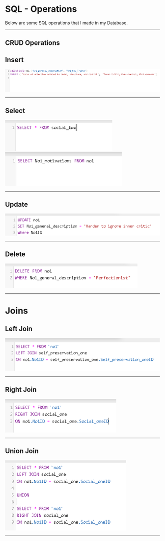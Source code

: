 # SQL - Operations

Below are some SQL operations that I made in my Database.

-----------------

## CRUD Operations

## Insert

<img src="SQL-Database/INSERT.png"> 


-----------------

## Select 

<img src="SQL-Database/SELECT 1.png"> 
<img src="SQL-Database/SELECT 2.png"> 

-----------------


## Update  

<img src="SQL-Database/UPDATE.png"> 

-----------------

## Delete

<img src="SQL-Database/Delete.png"> 

-----------------

# Joins

## Left Join
<img src="SQL-Database/LEFT JOIN.png"> 

-----------------

## Right Join

<img src="SQL-Database/RIGHT JOIN.png"> 

-----------------
## Union Join 

<img src="SQL-Database/UNION.png"> 

-----------------




